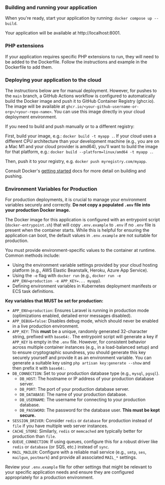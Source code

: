 ### Building and running your application

When you're ready, start your application by running:
`docker compose up --build`.

Your application will be available at http://localhost:8001.

### PHP extensions
If your application requires specific PHP extensions to run, they will need to be added to the Dockerfile. Follow the instructions and example in the Dockerfile to add them.

### Deploying your application to the cloud

The instructions below are for manual deployment. However, for pushes to the `main` branch, a GitHub Actions workflow is configured to automatically build the Docker image and push it to GitHub Container Registry (ghcr.io). The image will be available at `ghcr.io/<your-github-username-or-org>/<your-repo-name>`. You can use this image directly in your cloud deployment environment.

If you need to build and push manually or to a different registry:

First, build your image, e.g.: `docker build -t myapp .`.
If your cloud uses a different CPU architecture than your development
machine (e.g., you are on a Mac M1 and your cloud provider is amd64),
you'll want to build the image for that platform, e.g.:
`docker build --platform=linux/amd64 -t myapp .`.

Then, push it to your registry, e.g. `docker push myregistry.com/myapp`.

Consult Docker's [getting started](https://docs.docker.com/go/get-started-sharing/)
docs for more detail on building and pushing.

### Environment Variables for Production

For production deployments, it is crucial to manage your environment variables securely and correctly. **Do not copy a populated `.env` file into your production Docker image.**

The Docker image for this application is configured with an entrypoint script (`docker-entrypoint.sh`) that will copy `.env.example` to `.env` if no `.env` file is present when the container starts. While this is helpful for ensuring the application can boot, the default values in `.env.example` are not suitable for production.

You must provide environment-specific values to the container at runtime. Common methods include:
- Using the environment variable settings provided by your cloud hosting platform (e.g., AWS Elastic Beanstalk, Heroku, Azure App Service).
- Using the `-e` flag with `docker run` (e.g., `docker run -e APP_ENV=production -e APP_KEY=... myapp`).
- Defining environment variables in Kubernetes deployment manifests or ECS task definitions.

**Key variables that MUST be set for production:**

*   `APP_ENV=production`: Ensures Laravel is running in production mode (optimizations enabled, detailed error messages disabled).
*   `APP_DEBUG=false`: Disables debug mode, which should never be enabled in a live production environment.
*   `APP_KEY`: This **must** be a unique, randomly generated 32-character string, prefixed with `base64:`. The entrypoint script will generate a key if `APP_KEY` is empty in the `.env` file. However, for consistent behavior across multiple container instances (e.g., in a load-balanced setup) and to ensure cryptographic soundness, you should generate this key securely yourself and provide it as an environment variable. You can generate a suitable key using `php artisan key:generate --show` and then prefix it with `base64:`.
*   `DB_CONNECTION`: Set to your production database type (e.g., `mysql`, `pgsql`).
    *   `DB_HOST`: The hostname or IP address of your production database server.
    *   `DB_PORT`: The port of your production database server.
    *   `DB_DATABASE`: The name of your production database.
    *   `DB_USERNAME`: The username for connecting to your production database.
    *   `DB_PASSWORD`: The password for the database user. **This must be kept secure.**
*   `SESSION_DRIVER`: Consider `redis` or `database` for production instead of `file` if you have multiple web server instances.
*   `CACHE_STORE`: Similarly, `redis` or `memcached` are typically better for production than `file`.
*   `QUEUE_CONNECTION`: If using queues, configure this for a robust driver like `redis` or `database` (or SQS, etc.) instead of `sync`.
*   `MAIL_MAILER`: Configure with a reliable mail service (e.g., `smtp`, `ses`, `mailgun`, `postmark`) and provide all associated `MAIL_*` settings.

Review your `.env.example` file for other settings that might be relevant to your specific application needs and ensure they are configured appropriately for a production environment.